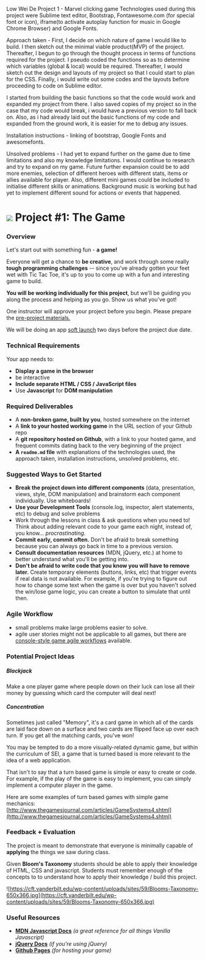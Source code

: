 Low Wei De Project 1 - Marvel clicking game 
Technologies used during this project were Sublime text editor, Bootstrap, Fontawesome.com (for special font or icon), iframe(to activate autoplay function for music in Google Chrome Browser) and Google Fonts. 

Approach taken - First, I decide on which nature of game I would like to build. I then sketch out the minimal viable product(MVP) of the project. Thereafter, I begun to go through the thought process in terms of functions required for the project. I pseudo coded the functions so as to determine which variables (global & local) would be required. Thereafter, I would sketch out the design and layouts of my project so that I could start to plan for the CSS. Finally, i would write out some codes and the layouts before proceeding to code on Sublime editor. 

I started from building the basic functions so that the code would work and expanded my project from there.
I also saved copies of my project so in the case that my code would break, i would have a previous version to fall back on. Also, as i had already laid out the basic functions of my code and expanded from the ground work, it is easier for me to debug any issues. 

Installation instructions - linking of bootstrap, Google Fonts and awesomefonts. 

Unsolved problems - I had yet to expand further on the game due to time limitations and also my knowledge limitations. I would continue to research and try to expand on my game. Future further expansion could be to add more enemies, selection of different heroes with different stats, items or allies available for player. Also, different mini games could be included to initialise different skills or animations. Background music is working but had yet to implement different sound for actions or events that happened. 

# ![](https://ga-dash.s3.amazonaws.com/production/assets/logo-9f88ae6c9c3871690e33280fcf557f33.png) Project #1: The Game

### Overview

Let's start out with something fun - **a game!**

Everyone will get a chance to **be creative**, and work through some really **tough programming challenges** -- since you've already gotten your feet wet with Tic Tac Toe, it's up to you to come up with a fun and interesting game to build.

**You will be working individually for this project**, but we'll be guiding you along the process and helping as you go. Show us what you've got!

One instructor will approve your project before you begin. Please prepare the [pre-project materials.](pre-project-exercise.md)

We will be doing an app [soft launch](/soft-launch.md) two days before the project due date.



### Technical Requirements

Your app needs to:
* **Display a game in the browser**
* be interactive
* **Include separate HTML / CSS / JavaScript files**
* Use **Javascript** for **DOM manipulation**

### Required Deliverables

* A **non-broken game, built by you**, hosted somewhere on the internet
* A **link to your hosted working game** in the URL section of your Github repo
* A **git repository hosted on Github**, with a link to your hosted game, and frequent commits dating back to the very beginning of the project
* **A ``readme.md`` file** with explanations of the technologies used, the approach taken, installation instructions, unsolved problems, etc.

### Suggested Ways to Get Started

* **Break the project down into different components** (data, presentation, views, style, DOM manipulation) and brainstorm each component individually. Use whiteboards!
* **Use your Development Tools** (console.log, inspector, alert statements, etc) to debug and solve problems
* Work through the lessons in class & ask questions when you need to! Think about adding relevant code to your game each night, instead of, you know... _procrastinating_.
* **Commit early, commit often.** Don't be afraid to break something because you can always go back in time to a previous version.
* **Consult documentation resources** (MDN, jQuery, etc.) at home to better understand what you'll be getting into.
* **Don't be afraid to write code that you know you will have to remove later.** Create temporary elements (buttons, links, etc) that trigger events if real data is not available. For example, if you're trying to figure out how to change some text when the game is over but you haven't solved the win/lose game logic, you can create a button to simulate that until then.


### Agile Workflow
* small problems make large problems easier to solve.
* agile user stories might not be applicable to all games, but there are [console-style game agile workflows](game-exercise.md) available.


### Potential Project Ideas

##### Blackjack
Make a one player game where people down on their luck can lose all their money by guessing which card the computer will deal next!

##### Concentration
Sometimes just called "Memory", it's a card game in which all of the cards are laid face down on a surface and two cards are flipped face up over each turn. If you get all the matching cards, you've won!

You may be tempted to do a more visually-related dynamic game, but within the curriculum of SEI, a game that is turned based is more relevant to the idea of a web application.

That isn't to say that a turn based game is simple or easy to create or code. For example, if the play of the game is easy to implement, you can simply implement a computer player in the game.

Here are some examples of turn based games with simple game mechanics: [http://www.thegamesjournal.com/articles/GameSystems4.shtml](http://www.thegamesjournal.com/articles/GameSystems4.shtml)


### Feedback + Evaluation
The project is meant to demonstrate that everyone is minimally capable of __applying__ the things we saw during class.

Given __Bloom's Taxonomy__ students should be able to apply their knowledge of HTML, CSS and javascript. Students must remember enough of the concepts to to understand how to apply their knowledge / build this project.

![https://cft.vanderbilt.edu/wp-content/uploads/sites/59/Blooms-Taxonomy-650x366.jpg](https://cft.vanderbilt.edu/wp-content/uploads/sites/59/Blooms-Taxonomy-650x366.jpg)

### Useful Resources

* **[MDN Javascript Docs](https://developer.mozilla.org/en-US/docs/Web/JavaScript)** _(a great reference for all things Vanilla Javascript)_
* **[jQuery Docs](http://api.jquery.com)** _(if you're using jQuery)_
* **[Github Pages](https://pages.github.com)** _(for hosting your game)_

